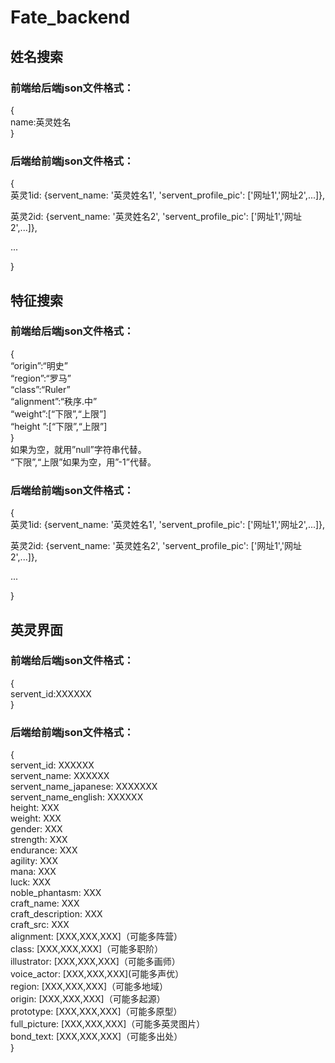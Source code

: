 # Fate_backend
## 姓名搜索
### 前端给后端json文件格式：  
{  
name:英灵姓名  
}  
### 后端给前端json文件格式：  
{  
英灵1id: {servent_name: '英灵姓名1', 'servent_profile_pic': ['网址1','网址2',...]},  
  
英灵2id: {servent_name: '英灵姓名2', 'servent_profile_pic': ['网址1','网址2',...]},  
  
...  
  
}  
  
## 特征搜索
### 前端给后端json文件格式：  
{  
“origin”:“明史”  
“region”:“罗马”  
“class”:“Ruler”  
“alignment”:“秩序.中”  
“weight”:[“下限”,“上限”]  
“height ”:[“下限”,“上限”]  
}  
如果为空，就用”null”字符串代替。  
“下限”,“上限”如果为空，用”-1”代替。  
  
### 后端给前端json文件格式：  
{  
英灵1id: {servent_name: '英灵姓名1', 'servent_profile_pic': ['网址1','网址2',...]},  
  
英灵2id: {servent_name: '英灵姓名2', 'servent_profile_pic': ['网址1','网址2',...]},  
  
...  
  
}  

## 英灵界面
### 前端给后端json文件格式：  
{  
servent_id:XXXXXX  
}  
  
### 后端给前端json文件格式：  
{  
servent_id: XXXXXX  
servent_name: XXXXXX  
servent_name_japanese: XXXXXXX  
servent_name_english: XXXXXX  
height: XXX  
weight: XXX  
gender: XXX  
strength: XXX  
endurance: XXX  
agility: XXX  
mana: XXX  
luck: XXX  
noble_phantasm: XXX  
craft_name: XXX  
craft_description: XXX  
craft_src: XXX  
alignment: [XXX,XXX,XXX]（可能多阵营）  
class: [XXX,XXX,XXX]（可能多职阶）  
illustrator: [XXX,XXX,XXX]（可能多画师）  
voice_actor: [XXX,XXX,XXX](可能多声优）  
region: [XXX,XXX,XXX]（可能多地域）  
origin: [XXX,XXX,XXX]（可能多起源）  
prototype: [XXX,XXX,XXX]（可能多原型）  
full_picture: [XXX,XXX,XXX]（可能多英灵图片）  
bond_text: [XXX,XXX,XXX]（可能多出处）  
}  
